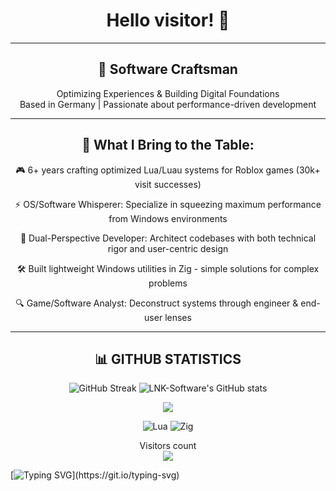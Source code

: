 
# <div align="center"> Hello visitor! :wave: </div>

---
## <div align="center"> 🚀 Software Craftsman </div>

<div align="center"> Optimizing Experiences & Building Digital Foundations </div>
<div align="center"> Based in Germany | Passionate about performance-driven development </div>

---
  
## <div align="center"> 🔨 What I Bring to the Table: </div>
<div align="center">
🎮 6+ years crafting optimized Lua/Luau systems for Roblox games (30k+ visit successes)
  
⚡ OS/Software Whisperer: Specialize in squeezing maximum performance from Windows environments
  
🧠 Dual-Perspective Developer: Architect codebases with both technical rigor and user-centric design
  
🛠️ Built lightweight Windows utilities in Zig - simple solutions for complex problems
  
🔍 Game/Software Analyst: Deconstruct systems through engineer & end-user lenses
</div>

---

## <div align="center"> 📊 GITHUB STATISTICS </div>

<p align="center">
  <img src="https://github-readme-streak-stats.herokuapp.com?user=LNK-Software&theme=transparent&border_radius=10&date_format=j%20M%5B%20Y%5D&mode=weekly&card_width=600&card_height=200&stroke=0068EB" alt="GitHub Streak" />
  <img src="https://github-readme-stats.vercel.app/api?username=LNK-Software&show_icons=true&theme=transparent" alt="LNK-Software's GitHub stats" />
</p>

<div align="center">
</div>

<div align="center">
  <a href="https://github.com/LNK-Software/LNK-Software">
    <img align="center" src="https://github-readme-stats.vercel.app/api/top-langs/?username=LNK-Software&hide=java,html,tex&title_color=ffffff&text_color=c9cacc&icon_color=2bbc8a&bg_color=1d1f21&langs_count=3" />
  </a>
</div>

<p align="center">
  <img src="https://img.shields.io/badge/Lua-11111C?style=for-the-badge&logo=lua&logoColor=white" alt="Lua" />
  <img src="https://img.shields.io/badge/Zig-11111C?style=for-the-badge&logo=zig&logoColor=F7DF1E" alt="Zig" />
</p>


<p align="center"> 
  Visitors count<br>
  <img src="https://profile-counter.glitch.me/LNK-Software/count.svg" />
</p>


[![Typing SVG](https://readme-typing-svg.demolab.com?font=Fira+Code&center=true&color=1EF79A&background=FFFFFF00&multiline=true&width=435&duration=4000&pause=1000&lines=ERROR+404;)](https://git.io/typing-svg)

